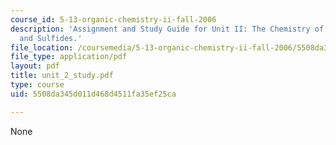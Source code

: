 ```yaml
---
course_id: 5-13-organic-chemistry-ii-fall-2006
description: 'Assignment and Study Guide for Unit II: The Chemistry of Ethers, Epoxides,
  and Sulfides.'
file_location: /coursemedia/5-13-organic-chemistry-ii-fall-2006/5508da345d011d468d4511fa35ef25ca_unit_2_study.pdf
file_type: application/pdf
layout: pdf
title: unit_2_study.pdf
type: course
uid: 5508da345d011d468d4511fa35ef25ca

---
```

None